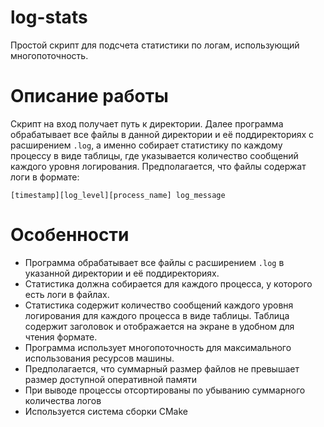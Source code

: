 # log-stats

Простой скрипт для подсчета статистики по логам, использующий многопоточность.

# Описание работы

Скрипт на вход получает путь к директории. 
Далее программа обрабатывает все файлы в данной директории и её поддиректориях с расширением `.log`, 
а именно собирает статистику по каждому процессу в виде таблицы, где указывается количество сообщений 
каждого уровня логирования. Предполагается, что файлы содержат логи в формате:

`[timestamp][log_level][process_name] log_message`

# Особенности

 - Программа обрабатывает все файлы с расширением `.log` в указанной директории и её поддиректориях.
 - Статистика должна собирается для каждого процесса, у которого есть логи в файлах.
 - Статистика содержит количество сообщений каждого уровня логирования для каждого процесса в виде таблицы. 
Таблица содержит заголовок и отображается на экране в удобном для чтения формате.
 - Программа использует многопоточность для максимального использования ресурсов машины.
 - Предполагается, что суммарный размер файлов не превышает размер доступной оперативной памяти
 - При выводе процессы отсортированы по убыванию суммарного количества логов
 - Используется система сборки CMake